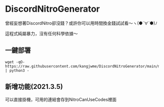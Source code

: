 # DiscordNitroGenerator
曾經妄想著DiscordNitro卻沒錢？或許你可以用時間換金錢試試看～ヽ(●´∀`●)ﾉ

這程式純屬暴力，沒有任何科學依據～

## 一鍵部署

```
wget -qO- https://raw.githubusercontent.com/kangjwme/DiscordNitroGenerator/main/main.py | python3 -
```

## 新增功能(2021.3.5)
可以直接掛機，可用的連結會存到NitroCanUseCodes裡面
